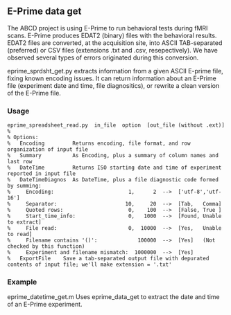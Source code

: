 ## E-Prime data get

The ABCD project is using E-Prime to run behavioral tests during fMRI scans. E-Prime produces EDAT2 (binary) files with the behavioral results. EDAT2 files are converted, at the acquisition site, into ASCII TAB-separated (preferred) or CSV files (extensions .txt and .csv, resepectively). We have observed several types of errors originated during this conversion.

eprime_sprdsht_get.py extracts information from a given ASCII E-prime file, fixing known encoding issues. It can return information about an E-Prime file (experiment date and time, file diagnositics), or rewrite a clean version of the E-Prime file.


### Usage

```
eprime_spreadsheet_read.py  in_file  option  [out_file (without .ext)]
% 
% Options:
%   Encoding         Returns encoding, file format, and row organization of input file
%   Summary          As Encoding, plus a summary of column names and last row
%   DateTime         Returns ISO starting date and time of experiment reported in input file
%   DateTimeDiagnos  As DateTime, plus a file diagnostic code formed by summing:
%     Encoding:                        1,      2  -->  ['utf-8','utf-16']
%     Separator:                      10,     20  -->  [Tab,   Comma]
%     Quoted rows:                     0,    100  -->  [False, True ]
%     Start_time_info:                 0,   1000  -->  [Found, Unable to extract]
%     File read:                       0,  10000  -->  [Yes,   Unable to read]
%     Filename contains '()':             100000  -->  [Yes]   (Not checked by this function)
%     Experiment and filename mismatch:  1000000  -->  [Yes]
%   ExportFile    Save a tab-separated output file with depurated contents of input file; we'll make extension = '.txt'
```


### Example

eprime_datetime_get.m   Uses eprime_data_get to extract the date and time of an E-Prime experiment.

